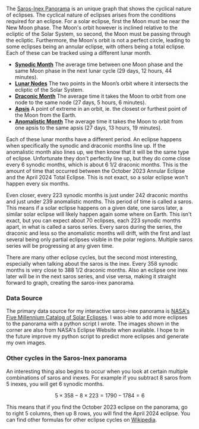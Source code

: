 The [Saros-Inex Panorama](..) is an unique graph that shows the cyclical nature
of eclipses. The cyclical nature of eclipses arises from the conditions required
for an eclipse. For a solar eclipse, first the Moon must be near the New Moon
phase. The Moon's orbit however is inclined relative to the ecliptic of the
Solar System, so second, the Moon must be passing through the ecliptic.
Furthermore, the Moon's orbit is not a perfect circle, leading to some eclipses
being an annular eclipse, with others being a total eclipse. Each of these
can be tracked using a different lunar month.

- **[Synodic Month](https://en.wikipedia.org/wiki/Lunar_month#Synodic_month)**
The average time between one Moon phase and the same Moon phase in the next
lunar cycle (29 days, 12 hours, 44 minutes).
- **[Lunar Nodes](https://en.wikipedia.org/wiki/Lunar_node)**
The two points in the Moon’s orbit where it intersects the ecliptic of the
Solar System.
- **[Draconic Month](https://en.wikipedia.org/wiki/Lunar_month#Draconic_month)**
The average time it takes the Moon to orbit from one node to the same node
(27 days, 5 hours, 6 minutes).
- **[Apsis](https://en.wikipedia.org/wiki/Apsis)**
A point of extreme in an orbit, ie. the closest or furthest point of the Moon
from the Earth.
- **[Anomalistic Month](https://en.wikipedia.org/wiki/Lunar_month#Anomalistic_month)**
The average time it takes the Moon to orbit from one apsis to the same apsis
(27 days, 13 hours, 19 minutes).

Each of these lunar months have a different period. An eclipse happens when
specifically the synodic and draconic months line up. If the anomalistic month
also lines up, we then know that it will be the same type of eclipse.
Unfortunate they don't perfectly line up, but they do come close every 6
synodic months, which is about 6 1/2 draconic months. This is the amount of
time that occurred between the October 2023 Annular Eclipse and the April 2024
Total Eclipse. This is not exact, so a solar eclipse won't happen every six
months.

Even closer, every 223 synodic months is just under 242 draconic months and just
under 239 anomalistic months. This period of time is called a saros. This means
if a solar eclipse happens on a given date, one saros later, a similar solar
eclipse will likely happen again some where on Earth. This isn't exact, but you
can expect about 70 eclipses, each 223 synodic months apart, in what is called
a saros series. Every saros during the series, the draconic and less so the
anomalistic months will drift, with the first and last several being only
partial eclipses visible in the polar regions. Multiple saros series will be
progressing at any given time.

There are many other eclipse cycles, but the second most interesting, especially
when talking about the saros is the inex. Every 358 synodic months is very close
to 388 1/2 draconic months. Also an eclipse one inex later will be in the next
saros series, and vise versa, making it straight forward to graph, creating the
saros-inex panorama.

### Data Source

The primary data source for my interactive saros-inex panorama is
[NASA's Five Millennium Catalog of Solar Eclipses](https://eclipse.gsfc.nasa.gov/).
I was able to add more eclipses to the panorama with a python script I wrote.
The images shown in the corner are also from NASA's Eclipse Website when
available. I hope to in the future improve my python script to predict more
eclipses and generate my own images.

### Other cycles in the Saros-Inex panorama

An interesting thing also begins to occur when you look at certain multiple
combinations of saros and inexes. For example if you subtract 8 saros from
5 inexes, you will get 6 synodic months.

$$5 \times 358 - 8 \times 223 = 1790 - 1784 = 6$$

This means that if you find the October 2023 eclipse on the panorama, go to
right 5 columns, then up 8 rows, you will find the April 2024 eclipse. You can
find other formulas for other eclipse cycles on
[Wikipedia](https://en.wikipedia.org/wiki/Eclipse_cycle#Eclipse_cycles).
